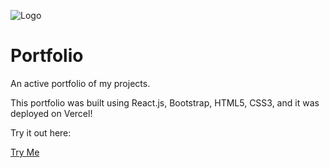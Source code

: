 ![Logo](https://i.imgur.com/LZQk8KP.png)

# Portfolio

An active portfolio of my projects.

This portfolio was built using React.js, Bootstrap, HTML5, CSS3, and it was deployed on Vercel!

Try it out here:

<a href="https://www.dkldev.app/">Try Me</a>
